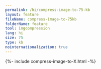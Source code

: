 ```yaml
---
permalink: /hi/compress-image-to-75-kb
layout: feature
fileName: compress-image-to-75kb
folderName: feature
tool: imgcompression
lang: hi
size: 75
type: kb
nointernationalization: true
---
```

{%- include compress-image-to-X.html -%}       
